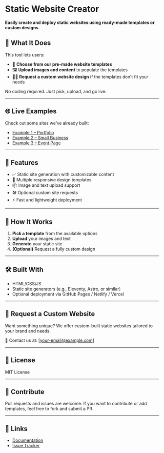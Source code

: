 # Static Website Creator

**Easily create and deploy static websites using ready-made templates or custom designs.**

## 🚀 What It Does

This tool lets users:
- 📁 **Choose from our pre-made website templates**
- 🖼️ **Upload images and content** to populate the templates
- 🧑‍🎨 **Request a custom website design** if the templates don’t fit your needs

No coding required. Just pick, upload, and go live.

---

## 🌐 Live Examples

Check out some sites we've already built:
- [Example 1 – Portfolio](https://example.com/portfolio)
- [Example 2 – Small Business](https://example.com/business)
- [Example 3 – Event Page](https://example.com/event)

---

## 🧰 Features

- ✅ Static site generation with customizable content
- 🎨 Multiple responsive design templates
- 📦 Image and text upload support
- 🛠 Optional custom site requests
- ⚡ Fast and lightweight deployment

---

## 📸 How It Works

1. **Pick a template** from the available options
2. **Upload** your images and text
3. **Generate** your static site
4. **(Optional)** Request a fully custom design

---

## 🛠 Built With

- HTML/CSS/JS
- Static site generators (e.g., Eleventy, Astro, or similar)
- Optional deployment via GitHub Pages / Netlify / Vercel

---

## 📩 Request a Custom Website

Want something unique? We offer custom-built static websites tailored to your brand and needs.

📧 Contact us at: [your-email@example.com]

---

## 📄 License

MIT License

---

## 🤝 Contribute

Pull requests and issues are welcome. If you want to contribute or add templates, feel free to fork and submit a PR.

---

## 🔗 Links

- [Documentation](./docs/README.md)
- [Issue Tracker](https://github.com/your-org/static-website-creator/issues)
